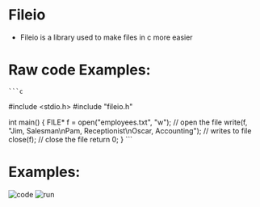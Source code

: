 # Fileio
* Fileio is a library used to make files in c more easier

# Raw code Examples:
	```c
#include <stdio.h>
#include "fileio.h"

int main() {
	FILE* f = open("employees.txt", "w"); // open the file
	write(f, "Jim, Salesman\nPam, Receptionist\nOscar, Accounting"); // writes to file
	close(f); // close the file
	return 0;
}
	```


# Examples:

![code](https://cdn.discordapp.com/attachments/709031059593101413/824458614944038953/unknown.png)
![run](https://cdn.discordapp.com/attachments/709031059593101413/824459075466035220/unknown.png)
